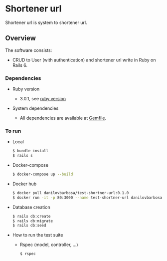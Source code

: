 # Shortener url

Shortener url is system to shortener url.

## Overview

The software consists:

* CRUD to User (with authentication) and shortener url write in Ruby on Rails 6.

### Dependencies

* Ruby  version
  * 3.0.1, see [ruby version](.ruby-version)

* System dependencies
  * All dependencies are available at [Gemfile](Gemfile).

### To run

* Local

    ```sh
    $ bundle install
    $ rails s
    ```

* Docker-compose

    ```sh
    $ docker-compose up --build
    ```

* Docker hub

    ```sh
    $ docker pull danilovbarbosa/test-shortner-url:0.1.0
    $ docker run -it -p 80:3000 --name test-shortner-url danilovbarbosa/test-shortner-url:0.1.0
    ```

* Database creation

    ```sh
    $ rails db:create
    $ rails db:migrate
    $ rails db:seed
    ```

* How to run the test suite

    * Rspec (model, controller, ...)

        ```sh
        $ rspec
        ```

